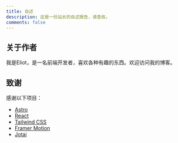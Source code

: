 ```yaml
---
title: 自述
description: 这是一份站长的自述报告，请查收。
comments: false
---
```


## 关于作者

我是Eliot，是一名前端开发者，喜欢各种有趣的东西。欢迎访问我的博客。

## 致谢

感谢以下项目：

- [Astro](https://astro.build/)
- [React](https://reactjs.org/)
- [Tailwind CSS](https://tailwindcss.com/)
- [Framer Motion](https://www.framer.com/motion/)
- [Jotai](https://jotai.org/)
